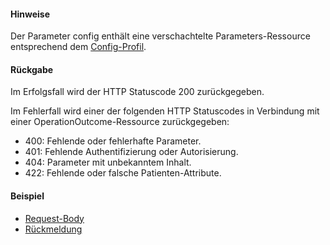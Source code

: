 #### Hinweise

Der Parameter config enthält eine verschachtelte Parameters-Ressource entsprechend dem [Config-Profil](StructureDefinition-Config.html).

#### Rückgabe

Im Erfolgsfall wird der HTTP Statuscode 200 zurückgegeben.

Im Fehlerfall wird einer der folgenden HTTP Statuscodes in Verbindung mit einer OperationOutcome-Ressource zurückgegeben:
* 400: Fehlende oder fehlerhafte Parameter.
* 401: Fehlende Authentifizierung oder Autorisierung.
* 404: Parameter mit unbekanntem Inhalt.
* 422: Fehlende oder falsche Patienten-Attribute.

#### Beispiel

* [Request-Body](Parameters-CurrentPolicyStatesForPerson-request-example-1.html)
* [Rückmeldung](Bundle-CurrentPolicyStatesForPerson-response-example-1.html)
